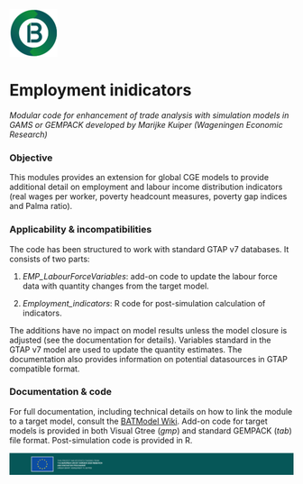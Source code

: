 ![BATModel_logoround](/images/BATModel_logo_round_small.png)

# Employment inidicators

*Modular code for enhancement of trade analysis with simulation models in GAMS or GEMPACK developed by Marijke Kuiper (Wageningen Economic Research)*

### **Objective**

This modules provides an extension for global CGE models to provide additional detail on employment and labour income distribution indicators (real wages per worker, poverty headcount measures, poverty gap indices and Palma ratio).

### **Applicability & incompatibilities**

The code has been structured to work with standard GTAP v7 databases. It consists of two parts:

1.  *EMP_LabourForceVariables*: add-on code to update the labour force data with quantity changes from the target model.

2.  *Employment_indicators*: R code for post-simulation calculation of indicators. 

The additions have no impact on model results unless the model closure is adjusted (see the documentation for details). Variables standard in the GTAP v7 model are used to update the quantity estimates. The documentation also provides information on potential datasources in GTAP compatible format.

### **Documentation & code**

For full documentation, including technical details on how to link the module to a target model, consult the [BATModel Wiki](https://github.com/BATModules/BATModules/wiki). Add-on code for target models  is provided in both Visual Gtree (*gmp*) and standard GEMPACK (*tab*) file format. Post-simulation code is provided in R.

![BATModel_EUacknowledgement](/images/BATModel_EUAcknowledgement_bottom.png)
